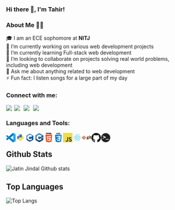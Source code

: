 ### Hi there 👋, I'm Tahir!

### About Me 🙇‍♂

🎓 I am an ECE sophomore at <strong>NITJ</strong> </br>
🔭 I’m currently working on various web development projects </br>
🌱 I’m currently learning Full-stack web development </br>
👯 I’m looking to collaborate on projects solving real world problems, including web development </br>
💬 Ask me about anything related to web development </br>
⚡ Fun fact: I listen songs for a large part of my day </br>

### Connect with me:

<a href="https://www.linkedin.com/in/tahir-hussain-1057381a3/" target="_blank">
  <img align="left" width="22px" src="https://cdn.jsdelivr.net/npm/simple-icons@v3/icons/linkedin.svg"  />
</a> 
<a href="https://tiger07860.github.io/mywork2/" target="_blank">
  <img align="left" width="26px" src="https://camo.githubusercontent.com/1733971dd4cbd0a50afddd9129ff189d9ae79c108eb1c75d31c2e8a10034bac8/68747470733a2f2f63646e2e686173686e6f64652e636f6d2f7265732f686173686e6f64652f696d6167652f75706c6f61642f76313631313930323437333338332f4344794175547937352e706e673f6175746f3d636f6d7072657373" />
</a>  
<a href="mailto:tahir.hussain2k@gmail.com" target="_blank">
  <img align="left" width="26px" src="https://cdn.jsdelivr.net/npm/simple-icons@v3/icons/gmail.svg" />
</a> 
<a href="https://discordapp.com/users/769089477993562152" target="_blank">
  <img align="left" width="26px" src="https://cdn.jsdelivr.net/npm/simple-icons@3.0.1/icons/discord.svg" />
</a>
</br>

### Languages and Tools:

<img align="left" alt="Visual Studio Code" width="26px" src="https://raw.githubusercontent.com/github/explore/80688e429a7d4ef2fca1e82350fe8e3517d3494d/topics/visual-studio-code/visual-studio-code.png" />
<img align="left" alt="Python" width="26px" src="https://raw.githubusercontent.com/github/explore/80688e429a7d4ef2fca1e82350fe8e3517d3494d/topics/python/python.png" />
<img align="left" alt="C" width="26px" src="https://raw.githubusercontent.com/github/explore/80688e429a7d4ef2fca1e82350fe8e3517d3494d/topics/c/c.png" />
<img align="left" alt="CPP" width="26px" src="https://raw.githubusercontent.com/github/explore/80688e429a7d4ef2fca1e82350fe8e3517d3494d/topics/cpp/cpp.png" />
<img align="left" alt="HTML5" width="26px" src="https://raw.githubusercontent.com/github/explore/80688e429a7d4ef2fca1e82350fe8e3517d3494d/topics/html/html.png" />
<img align="left" alt="CSS3" width="26px" src="https://raw.githubusercontent.com/github/explore/80688e429a7d4ef2fca1e82350fe8e3517d3494d/topics/css/css.png" />
<img align="left" alt="JavaScript" width="26px" src="https://raw.githubusercontent.com/github/explore/80688e429a7d4ef2fca1e82350fe8e3517d3494d/topics/javascript/javascript.png"/>
<img align="left" alt="React.js" width="26px" src="https://raw.githubusercontent.com/github/explore/80688e429a7d4ef2fca1e82350fe8e3517d3494d/topics/react/react.png" />
<!-- <img align="left" alt="Node.js" width="26px" src="https://raw.githubusercontent.com/github/explore/80688e429a7d4ef2fca1e82350fe8e3517d3494d/topics/nodejs/nodejs.png" /> -->
<!-- <img align="left" alt="Express" width="26px" src="https://raw.githubusercontent.com/github/explore/80688e429a7d4ef2fca1e82350fe8e3517d3494d/topics/express/express.png" /> -->
<!-- <img align="left" alt="MongoDB" width="26px" src="https://raw.githubusercontent.com/github/explore/80688e429a7d4ef2fca1e82350fe8e3517d3494d/topics/mongodb/mongodb.png" /> -->
<img align="left" alt="Git" width="26px" src="https://raw.githubusercontent.com/github/explore/80688e429a7d4ef2fca1e82350fe8e3517d3494d/topics/git/git.png" />
<img align="left" alt="GitHub" width="26px" src="https://raw.githubusercontent.com/github/explore/78df643247d429f6cc873026c0622819ad797942/topics/github/github.png" />
<img align="left" alt="Terminal" width="26px" src="https://raw.githubusercontent.com/github/explore/80688e429a7d4ef2fca1e82350fe8e3517d3494d/topics/terminal/terminal.png" /></br>

## Github Stats

![Jatin Jindal Github stats](https://github-readme-stats.vercel.app/api?username=tiger07860&show_icons=true&theme=gotham)

## Top Languages

![Top Langs](https://github-readme-stats.vercel.app/api/top-langs/?username=tiger07860&layout=compact&theme=gotham)
